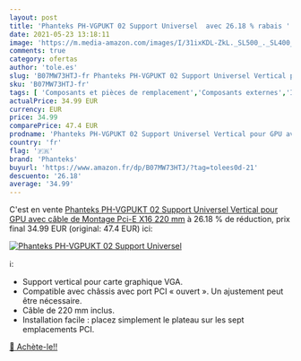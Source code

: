 ```yaml
---
layout: post
title: 'Phanteks PH-VGPUKT 02 Support Universel  avec 26.18 % rabais '
date: 2021-05-23 13:18:11
image: 'https://m.media-amazon.com/images/I/31ixKDL-ZkL._SL500_._SL400_.jpg'
comments: true
category: ofertas
author: 'tole.es'
slug: 'B07MW73HTJ-fr Phanteks PH-VGPUKT 02 Support Universel Vertical pour GPU...'
sku: 'B07MW73HTJ-fr'
tags: [ 'Composants et pièces de remplacement','Composants externes','Informatique','phanteks', ]
actualPrice: 34.99 EUR
currency: EUR
price: 34.99
comparePrice: 47.4 EUR
prodname: 'Phanteks PH-VGPUKT 02 Support Universel Vertical pour GPU avec câble de Montage Pci-E X16 220 mm'
country: 'fr'
flag: '🇫🇷'
brand: 'Phanteks'
buyurl: 'https://www.amazon.fr/dp/B07MW73HTJ/?tag=tolees0d-21'
descuento: '26.18'
average: '34.99'
---
```


C'est en vente [Phanteks PH-VGPUKT 02 Support Universel Vertical pour GPU avec câble de Montage Pci-E X16 220 mm](https://www.amazon.fr/dp/B07MW73HTJ/?tag=tolees0d-21)  à  26.18 % de réduction, prix final  34.99 EUR (original: 47.4 EUR) ici:

[![Phanteks PH-VGPUKT 02 Support Universel ](https://m.media-amazon.com/images/I/31ixKDL-ZkL._SL500_._SL400_.jpg)](https://www.amazon.fr/dp/B07MW73HTJ/?tag=tolees0d-21)

ℹ️:

- Support vertical pour carte graphique VGA.
- Compatible avec châssis avec port PCI « ouvert ». Un ajustement peut être nécessaire.
- Câble de 220 mm inclus.
- Installation facile : placez simplement le plateau sur les sept emplacements PCI.

[🛒 Achète-le!!](https://www.amazon.fr/dp/B07MW73HTJ/?tag=tolees0d-21)
